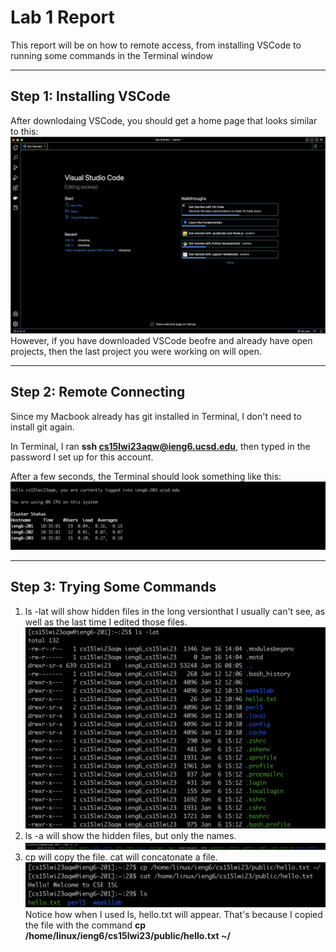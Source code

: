 # Lab 1 Report
This report will be on how to remote access, from installing VSCode to running some commands in the Terminal window

---
## Step 1: Installing VSCode

After downlodaing VSCode, you should get a home page that looks similar to this:
![Image](VSCODE.png)
However, if you have downloaded VSCode beofre and already have open projects, then the last project you were working on will open. 

---
## Step 2: Remote Connecting
Since my Macbook already has git installed in Terminal, I don't need to install git again. 

In Terminal, I ran **ssh cs15lwi23aqw@ieng6.ucsd.edu**, then typed in the password I set up for this account. 

After a few seconds, the Terminal should look something like this:
![Image](ACCESS.png)

---
## Step 3: Trying Some Commands
1. ls -lat will show hidden files in the long versionthat I usually can't see, as well as the last time I edited those files.![Image](LAT.png)
2. ls -a will show the hidden files, but only the names. ![Image](LSA.png)
3. cp will copy the file. cat will concatonate a file. ![Image](CAT.png) Notice how when I used ls, hello.txt will appear. That's because I copied the file with the command **cp /home/linux/ieng6/cs15lwi23/public/hello.txt ~/**
